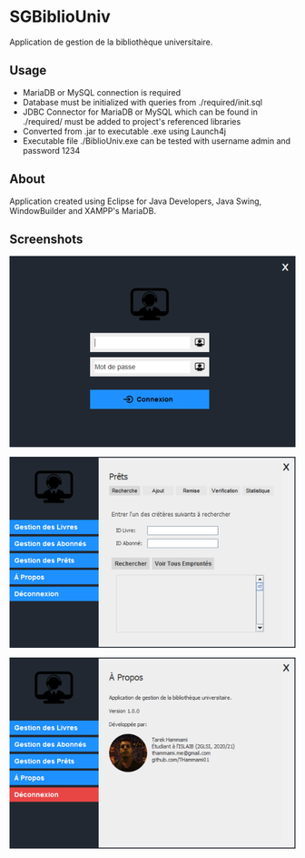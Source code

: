 # SGBiblioUniv

Application de gestion de la bibliothèque universitaire.

## Usage

- MariaDB or MySQL connection is required
- Database must be initialized with queries from ./required/init.sql
- JDBC Connector for MariaDB or MySQL which can be found in ./required/ must be added to project's referenced libraries
- Converted from .jar to executable .exe using Launch4j
- Executable file ./BiblioUniv.exe can be tested with username admin and password 1234

## About

Application created using Eclipse for Java Developers, Java Swing, WindowBuilder and XAMPP's MariaDB.

## Screenshots

![IMG1](/screenshots/01.png)

![IMG2](/screenshots/02.png)

![IMG3](/screenshots/03.png)
